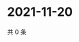 # 2021-11-20

共 0 条

<!-- BEGIN WEIBO -->
<!-- 最后更新时间 Sat Nov 20 2021 19:11:21 GMT+0800 (China Standard Time) -->

<!-- END WEIBO -->

